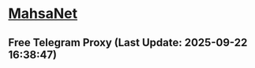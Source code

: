 
# [MahsaNet](https://t.me/mahsa_net)
## Free Telegram Proxy (Last Update: 2025-09-22 16:38:47)

    